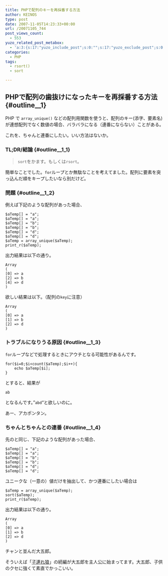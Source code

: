 ```yaml
---
title: PHPで配列のキーを再採番する方法
author: KEINOS
type: post
date: 2007-11-05T14:23:33+00:00
url: /20071105_744
post_views_count:
  - 553
yuzo_related_post_metabox:
  - 'a:3:{s:17:"yuzo_include_post";s:0:"";s:17:"yuzo_exclude_post";s:0:"";s:21:"yuzo_disabled_related";N;}'
categories:
  - PHP
tags:
  - rsort()
  - sort

---
```

## PHPで配列の歯抜けになったキーを再採番する方法 {#outline__1}

PHP で `array_unique()` などの配列用関数を使うと、配列のキー(添字、要素名)が連想配列でなく数値の場合、バラバラになる（連番にならない）ことがある。

これを、ちゃんと連番にしたい。いい方法はないか。

### TL;DR/結論 {#outline__1_1}

> `sort`をかます。もしくは`rsort`。

簡単なことでした。`for`ループとか無駄なことを考えてました。配列に要素を突っ込んだ順をキープしたいなら別だけど。

### 問題 {#outline__1_2}

例えば下記のような配列があった場合、

    $aTemp[] = "a";
    $aTemp[] = "a";
    $aTemp[] = "b";
    $aTemp[] = "b";
    $aTemp[] = "d";
    $aTemp[] = "d";
    $aTemp = array_unique($aTemp);
    print_r($aTemp);

出力結果は以下の通り。

    Array
    (
    [0] => a
    [2] => b
    [4] => d
    )

欲しい結果は以下。（配列の`key`に注意）

    Array
    (
    [0] => a
    [1] => b
    [2] => d
    )

### トラブルになりうる原因 {#outline__1_3}

`for`ループなどで処理するときにアウチとなる可能性があるんです。

    for($i=0;$i<count($aTemp);$i++){
        echo $aTemp[$i];
    }

とすると、結果が

    ab

となるんです。&#8221;`abd`&#8220;と欲しいのに。

あー、アカポンタン。

### ちゃんとちゃんとの連番 {#outline__1_4}

先のと同じ、下記のような配列があった場合、

    $aTemp[] = "a";
    $aTemp[] = "a";
    $aTemp[] = "b";
    $aTemp[] = "b";
    $aTemp[] = "d";
    $aTemp[] = "d";

ユニークな（一意の）値だけを抽出して、かつ連番にしたい場合は

    $aTemp = array_unique($aTemp);
    sort($aTemp);
    print_r($aTemp);

出力結果は以下の通り。

    Array
    (
    [0] => a
    [1] => b
    [2] => d
    )

チャンと並んだ大五郎。

そういえば「[子連れ狼][1]」の続編が大五郎を主人公に始まってます。大五郎、子供のクセに強くて素直でかっこいい。

 [1]: http://ja.wikipedia.org/wiki/%E5%AD%90%E9%80%A3%E3%82%8C%E7%8B%BC